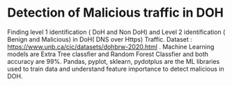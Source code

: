 # Detection of Malicious traffic in DOH
Finding level 1 identification ( DoH and Non DoH) and Level 2 identification ( Benign and Malicious) in DoH( DNS over Https) Traffic. Dataset : https://www.unb.ca/cic/datasets/dohbrw-2020.html .
Machine Learning models are Extra Tree classfier and Random Forest Classfier and both accuracy are 99%.
Pandas, pyplot, sklearn, pydotplus are the ML libraries used to train data and understand feature importance to detect malicious in DOH. 

